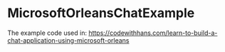 # MicrosoftOrleansChatExample
The example code used in: https://codewithhans.com/learn-to-build-a-chat-application-using-microsoft-orleans